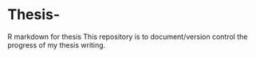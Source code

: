 # Thesis-
R markdown for thesis 
This repository is to document/version control the progress of my thesis writing. 

